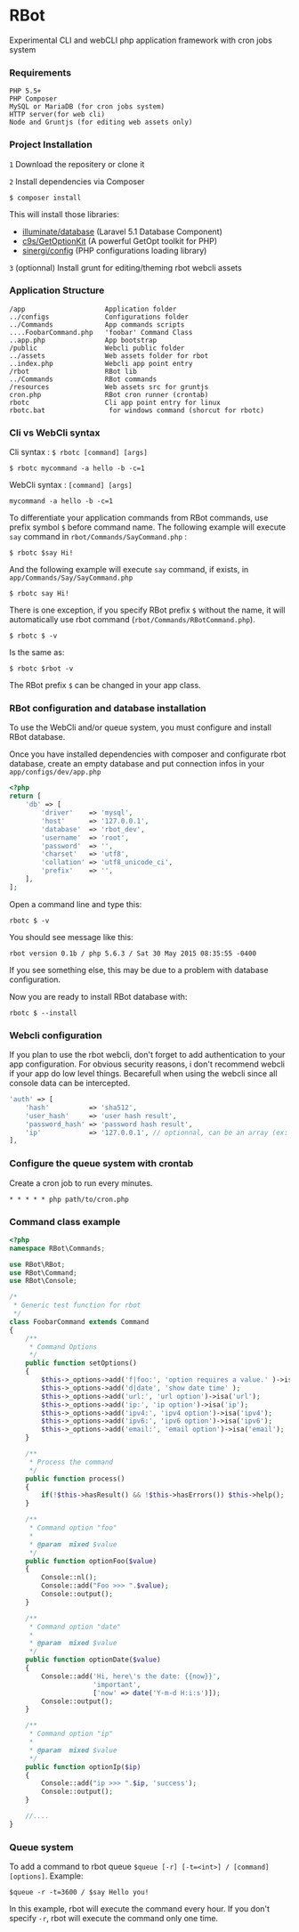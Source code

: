 # RBot
Experimental CLI and webCLI php application framework with cron jobs system

### Requirements
    PHP 5.5+
    PHP Composer
    MySQL or MariaDB (for cron jobs system)
    HTTP server(for web cli)
    Node and Gruntjs (for editing web assets only)

### Project Installation

`1` Download the repositery or clone it

`2` Install dependencies via Composer

```
$ composer install
```
This will install those libraries:
 - [illuminate/database](https://github.com/illuminate/database) (Laravel 5.1 Database Component)
 - [c9s/GetOptionKit](https://github.com/c9s/GetOptionKit) (A powerful GetOpt toolkit for PHP)
 - [sinergi/config](https://github.com/sinergi/config) (PHP configurations loading library)
  
`3` (optionnal) Install grunt for editing/theming rbot webcli assets 


### Application Structure

```
/app                    Application folder
../configs              Configurations folder
../Commands             App commands scripts
....FoobarCommand.php   'foobar' Command Class
..app.php               App bootstrap
/public                 Webcli public folder
../assets               Web assets folder for rbot
..index.php             Webcli app point entry
/rbot                   RBot lib
../Commands             RBot commands
/resources              Web assets src for gruntjs
cron.php                RBot cron runner (crontab)
rbotc                   Cli app point entry for linux
rbotc.bat                for windows command (shorcut for rbotc)
```

### Cli vs WebCli syntax

Cli syntax : `$ rbotc [command] [args]`
```
$ rbotc mycommand -a hello -b -c=1
```

WebCli syntax : `[command] [args]`
```
mycommand -a hello -b -c=1
```

To differentiate your application commands from RBot commands, use prefix symbol `$` before command name. 
The following example will execute `say` command in `rbot/Commands/SayCommand.php` :

```
$ rbotc $say Hi!
```

And the following example will execute `say` command, if exists,  in `app/Commands/Say/SayCommand.php`
```
$ rbotc say Hi!
```
There is one exception, if you specify RBot prefix `$` without the name, it will 
automatically use rbot command (`rbot/Commands/RBotCommand.php`).
```
$ rbotc $ -v
```
Is the same as:
```
$ rbotc $rbot -v
```
The RBot prefix `$` can be changed in your app class.

### RBot configuration and database installation

To use the WebCli and/or queue system, you must configure and install RBot database.

Once you have installed dependencies with composer and configurate rbot database,
create an empty database and put connection infos in your `app/configs/dev/app.php`

```php
<?php
return [
    'db' => [
        'driver'    => 'mysql',
        'host'      => '127.0.0.1',
        'database'  => 'rbot_dev',
        'username'  => 'root',
        'password'  => '',
        'charset'   => 'utf8',
        'collation' => 'utf8_unicode_ci',
        'prefix'    => '',
    ],
];
```



Open a command line and type this:

```
rbotc $ -v
```

You should see message like this:

`rbot version 0.1b / php 5.6.3 / Sat 30 May 2015 08:35:55 -0400`

If you see something else, this may be due to a problem with database configuration.

Now you are ready to install RBot database with:

```
rbotc $ --install
```

### Webcli configuration

If you plan to use the rbot webcli, don't forget to add authentication to your app configuration.
For obvious security reasons, i don't recommend webcli if your app do low level things. 
Becarefull when using the webcli since all console data can be intercepted.

```php
'auth' => [
    'hash'          => 'sha512',
    'user_hash'     => 'user hash result',
    'password_hash' => 'password hash result',
    'ip'            => '127.0.0.1', // optionnal, can be an array (ex: ['127.0.0.1', 'X.X.X.X', ...])
],

```

### Configure the queue system with crontab

Create a cron job to run every minutes.
```
* * * * * php path/to/cron.php
```



### Command class example
```php
<?php
namespace RBot\Commands;

use RBot\RBot;
use RBot\Command;
use RBot\Console;

/*
 * Generic test function for rbot 
 */
class FoobarCommand extends Command 
{
    /**
     * Command Options
     */
    public function setOptions() 
    {
        $this->_options->add('f|foo:', 'option requires a value.' )->isa('String');
        $this->_options->add('d|date', 'show date time' );
        $this->_options->add('url:', 'url option')->isa('url');
        $this->_options->add('ip:', 'ip option')->isa('ip');
        $this->_options->add('ipv4:', 'ipv4 option')->isa('ipv4');
        $this->_options->add('ipv6:', 'ipv6 option')->isa('ipv6');
        $this->_options->add('email:', 'email option')->isa('email');
    }

    /**
     * Process the command
     */
    public function process()
    {
        if(!$this->hasResult() && !$this->hasErrors()) $this->help();
    }

    /**
     * Command option "foo"
     * 
     * @param  mixed $value
     */
    public function optionFoo($value)
    {
        Console::nl();
        Console::add("Foo >>> ".$value);
        Console::output();
    }

    /**
     * Command option "date"
     * 
     * @param  mixed $value
     */
    public function optionDate($value)
    {
        Console::add('Hi, here\'s the date: {{now}}', 
                     'important', 
                     ['now' => date('Y-m-d H:i:s')]);
        Console::output();
    }

    /**
     * Command option "ip"
     * 
     * @param  mixed $value
     */
    public function optionIp($ip)
    {
        Console::add("ip >>> ".$ip, 'success');
        Console::output();
    }

    //....
}

```

### Queue system

To add a command to rbot queue `$queue [-r] [-t=<int>] / [command] [options]`. Example:

```
$queue -r -t=3600 / $say Hello you!
```

In this example, rbot will execute the command every hour. If you don't specify `-r`, rbot will execute the command only one time.

